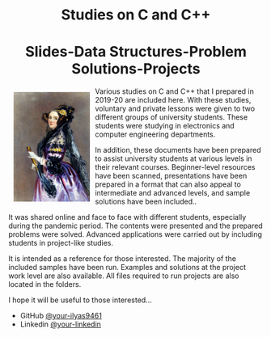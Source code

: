 

<p  align="left" >
 <h1 align="center">Studies on C and C++</h1>
<h1 align="center">Slides-Data Structures-Problem Solutions-Projects</h1>

<img src="img/ada.jpg" alt="pelus" width="30%" height="20%" align="left" style="margin:10px">
</p>


Various studies on C and C++ that I prepared in 2019-20 are included here. With these studies, voluntary and private lessons were given to two different groups of university students. These students were studying in electronics and computer engineering departments.

In addition, these documents have been prepared to assist university students at various levels in their relevant courses. Beginner-level resources have been scanned, presentations have been prepared in a format that can also appeal to intermediate and advanced levels, and sample solutions have been included..

It was shared online and face to face with different students, especially during the pandemic period. The contents were presented and the prepared problems were solved. Advanced applications were carried out by including students in project-like studies.


It is intended as a reference for those interested. The majority of the included samples have been run. Examples and solutions at the project work level are also available. All files required to run projects are also located in the folders.


I hope it will be useful to those interested...



- GitHub [@your-ilyas9461](https://github.com/ilyas9461)
- Linkedin [@your-linkedin](https://www.linkedin.com/in/ilyas-yagcioglu/)
